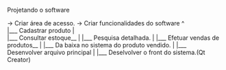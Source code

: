 Projetando o software

-> Criar área de acesso.
-> Criar funcionalidades do software
         ^   
         |___ Cadastrar produto
             |    
             |___ Consultar estoque__
                 |                   |___ Pesquisa detalhada.
                 |
                 |___ Efetuar vendas de produtos__
                    |                             |___ Da baixa no sistema do produto vendido.
                    |
                    |___ Desenvolver arquivo principal
                        |
                        |___ Deselvolver o front do sistema.(Qt Creator)
